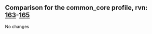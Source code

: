 ## Comparison for the common_core profile, rvn: [163](https://github.com/PRO100KatYT/FortniteProfileRevisions/tree/main/profiles/common_core/163%20common_core.json)-[165](https://github.com/PRO100KatYT/FortniteProfileRevisions/tree/main/profiles/common_core/165%20common_core.json)

No changes
